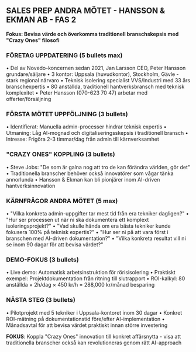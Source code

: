 ## SALES PREP ANDRA MÖTET - HANSSON & EKMAN AB - FAS 2
**Fokus: Bevisa värde och överkomma traditionell branschskepsis med "Crazy Ones" filosofi**

### FÖRETAG UPPDATERING (5 bullets max)
• Del av Novedo-koncernen sedan 2021, Jan Larsson CEO, Peter Hansson grundare/säljare
• 3 kontor: Uppsala (huvudkontor), Stockholm, Gävle - stark regional närvaro
• Teknisk isolering specialist VVS/Industri med 33 års branschexpertis
• 80 anställda, traditionell hantverksbransch med teknisk komplexitet
• Peter Hansson (070-623 70 47) arbetar med offerter/försäljning

### FÖRSTA MÖTET UPPFÖLJNING (3 bullets)
• Identifierat: Manuella admin-processer hindrar teknisk expertis
• Utmaning: Låg AI-mognad och digitaliseringsskepsis i traditionell bransch
• Intresse: Frigöra 2-3 timmar/dag från admin till kärnverksamhet

### "CRAZY ONES" KOPPLING (3 bullets)
• Steve Jobs: "De som är galna nog att tro de kan förändra världen, gör det"
• Traditionella branscher behöver också innovatörer som vågar tänka annorlunda
• Hansson & Ekman kan bli pionjärer inom AI-driven hantverksinnovation

### KÄRNFRÅGOR ANDRA MÖTET (5 max)
• "Vilka konkreta admin-uppgifter tar mest tid från era tekniker dagligen?"
• "Hur ser processen ut när ni ska dokumentera ett komplext isoleringsprojekt?"
• "Vad skulle hända om era bästa tekniker kunde fokusera 100% på teknisk expertis?"
• "Hur ser ni på att vara först i branschen med AI-driven dokumentation?"
• "Vilka konkreta resultat vill ni se inom 90 dagar för att bevisa värdet?"

### DEMO-FOKUS (3 bullets)
• Live demo: Automatisk arbetsinstruktion för rörisisolering
• Praktiskt exempel: Projektdokumentation från ritning till slutrapport
• ROI-kalkyl: 80 anställda × 2h/dag × 450 kr/h = 288,000 kr/månad besparing

### NÄSTA STEG (3 bullets)
• Pilotprojekt med 5 tekniker i Uppsala-kontoret inom 30 dagar
• Konkret ROI-mätning på dokumentationstid före/efter AI-implementation
• Månadsavtal för att bevisa värdet praktiskt innan större investering

**FOKUS**: Koppla "Crazy Ones" innovation till konkret affärsnytta - visa att traditionella branscher också kan revolutioneras genom rätt AI-approach
